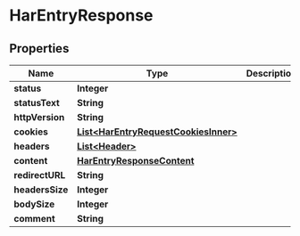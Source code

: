 

# HarEntryResponse


## Properties

| Name | Type | Description | Notes |
|------------ | ------------- | ------------- | -------------|
|**status** | **Integer** |  |  |
|**statusText** | **String** |  |  |
|**httpVersion** | **String** |  |  |
|**cookies** | [**List&lt;HarEntryRequestCookiesInner&gt;**](HarEntryRequestCookiesInner.md) |  |  |
|**headers** | [**List&lt;Header&gt;**](Header.md) |  |  |
|**content** | [**HarEntryResponseContent**](HarEntryResponseContent.md) |  |  |
|**redirectURL** | **String** |  |  |
|**headersSize** | **Integer** |  |  |
|**bodySize** | **Integer** |  |  |
|**comment** | **String** |  |  [optional] |



